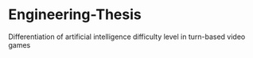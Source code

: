 # Engineering-Thesis
Differentiation of artificial intelligence difficulty level in turn-based video games
